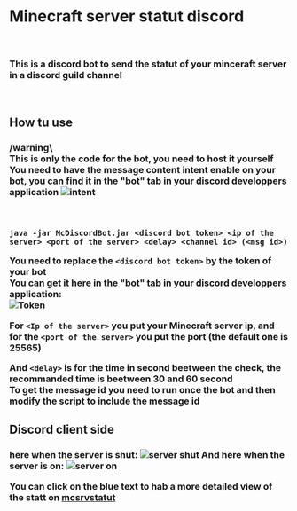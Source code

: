 <h1>Minecraft server statut discord</h1>
<br />
<h3>
  This is a discord bot to send the statut of your minceraft server in a discord
  guild channel
</h3>
<br />
<h2>How tu use</h2>
<h3>
  /warning\
  <br />
  This is only the code for the bot, you need to host it yourself
  <br />
  You need to have the message content intent enable on your bot, you can find it in the "bot" tab in your discord developpers application
  <img src="https://media.discordapp.net/attachments/968204513423020034/1263881536550473779/image.png?ex=669bd8e8&is=669a8768&hm=b7c940af89745125f458d368be360458c5fbc6d5a2212af032bc9d0d4bf43967&=&format=webp&quality=lossless" alt="intent">
</h3>
<br>
<h3>

  ``java -jar McDiscordBot.jar <discord bot token> <ip of the server> <port of the server> <delay> <channel id> (<msg id>)``

You need to replace the ``<discord bot token>`` by the token of your bot
<br>
  You can get it here in the "bot" tab in your discord developpers application:
  <br>
<img src="https://cdn.discordapp.com/attachments/968204513423020034/1263882668873875466/image.png?ex=669bd9f6&is=669a8876&hm=857521f4b8432f9bb4e9cd1d6857a24f19fff0a49809a22768166eb9f190d2dd&" alt="Token">
<br>

For ``<Ip of the server>`` you put your Minecraft server ip, and for the ``<port of the server>`` you put the port (the default one is 25565)
<br>

And ``<delay>`` is for the time in second beetween the check, the recommanded time is beetween 30 and 60 second
<br>
To get the message id you need to run once the bot and then modify the script to include the message id

</h3>

<h2>
Discord client side
</h2>

<h3>
here when the server is shut:
<img src="https://media.discordapp.net/attachments/1188466658772254782/1263880742476451870/Capture_decran_2024-07-19_172650.png?ex=669bd82a&is=669a86aa&hm=113b14232b812a183fe3e38009d5306c0a405d16b1aaeb0c9a3a6f069de99995&=&format=webp&quality=lossless&width=1137&height=701" alt="server shut">
And here when the server is on:
<img src="https://media.discordapp.net/attachments/1188466658772254782/1263880741817942159/Capture_decran_2024-07-19_1726501.png?ex=669bd82a&is=669a86aa&hm=e90e07335c190c3ca54c80ce3745a5d7628be76bad8899d0d345f1035658fa1c&=&format=webp&quality=lossless&width=1137&height=701" alt="server on">

You can click on the blue text to hab a more detailed view of the statt on <a href="https://mcsrvstat.us/">mcsrvstatut</a>
</h3>
